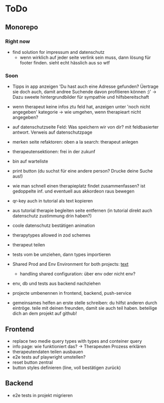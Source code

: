 # ToDo

## Monorepo

### Right now

-  find solution for impressum and datenschutz
   -  wenn wirklich auf jeder seite verlink sein muss, dann lösung für footer finden. sieht echt hässlich aus so wtf

### Soon

-  Tipps in app anzeigen 'Du hast auch eine Adresse gefunden? Üertrage sie doch auch, damit andree Suchende davon profitieren können :)' -> Dazu sweete hintergrundbilder für sympathie und hilfsbereitschaft
-  wenn therapeut keine infos ztu feld hat, anzeigen unter 'noch nicht angegeben' kategorie -> wie umgehen, wenn therapieart nicht angegeben?
-  auf datenschutzseite Feld: Was speichern wir von dir? mit feldbasierter antwort. Verweis auf datenschutzpage
-  merken seite refaktoren: oben a la search: therapeut anlegen
-  therapeutensektionen: frei in der zukunf
-  bin auf warteliste
-  print button (du suchst für eine andere person? Drucke deine Suche aus!)
-  wie man schnell einen therapieplatz findet zusammenfassen? ist gedoppelte inf. und eventuell aus akkordeon raus bewegen
-  qr-key auch in tutorial als text kopieren
-  aus tutorial therapie begleiten seite entfernen (in tutorial direkt auch datenschutz zustimmung drin haben?)
-  coole datenschutz bestätigen animation
-  therapytypes allowed in zod schemes
-  therapeut teilen

-  tests vom be umziehen, dann types importieren

-  Shared Prod and Env Environment for both projects: [text](https://nx.dev/recipes/tips-n-tricks/define-environment-variables)
   -  handling shared configuration: über env oder nicht env?
-  env, db und tests aus backend nachziehen

-  projecte umbenennen in frontend, backend, push-service

-  gemeinsames helfen an erste stelle schreiben: du hilfst anderen durch eintröge. teile mit deinen freunden, damit sie auch teil haben. beteilige dich an dem projekt auf github!

## Frontend

-  replace two medie query types with types and conteiner query
-  info page: wie funktioniert das? -> Therapeuten Prozess erklären
-  therapeutendaten teilen ausbauen
-  e2e tests auf playwright umstellen?
-  reset button zentral
-  button styles definieren (line, voll bestätigen zurück)

## Backend

-  e2e tests in projekt migrieren
